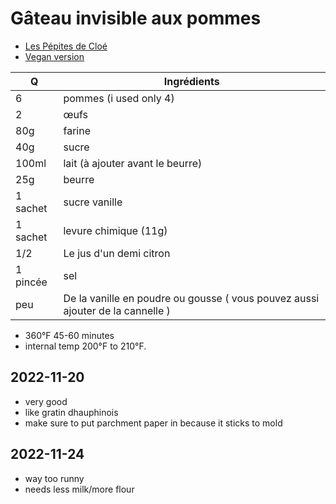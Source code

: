 # Gâteau invisible aux pommes

- [Les Pépites de Cloé](https://youtube.com/watch?v=4uplaAaAZE4)
- [Vegan version](https://www.youtube.com/watch?v=_ohpmtZknuw)


Q | Ingrédients
--- | ---
6 | pommes (i used only 4)
2 | œufs
80g | farine
40g | sucre
100ml | lait (à ajouter avant le beurre) 
25g | beurre
1 sachet | sucre vanille
1 sachet | levure chimique (11g)
1/2 |  Le jus d'un demi citron
1 pincée | sel
peu | De la vanille en poudre ou gousse ( vous pouvez aussi ajouter de la cannelle )


- 360°F 45-60 minutes
- internal temp 200°F to 210°F.

## 2022-11-20
- very good
- like gratin dhauphinois
- make sure to put parchment paper in because it sticks to mold

## 2022-11-24
 - way too runny
 - needs less milk/more flour
 
